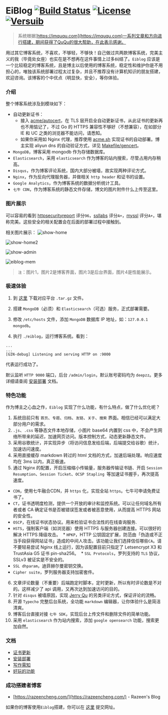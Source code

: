 # EiBlog [![Build Status](https://travis-ci.org/eiblog/eiblog.svg?branch=v1.3.0)](https://travis-ci.org/eiblog/eiblog) [![License](https://img.shields.io/badge/license-MIT-brightgreen.svg)](LICENSE.md) [![Versuib](https://img.shields.io/github/tag/eiblog/eiblog.svg)](https://github.com/eiblog/eiblog/releases) 

> 系统根据[https://imququ.com](https://imququ.com)一系列文章和方向进行搭建，期间获得了QuQu的很大帮助，在此表示感谢。

用过其它博客系统，不喜欢，不够轻，不够快！自己做过共两款博客系统，完美主义的我（毕竟处女座）也实在是不想再在这件事情上过多纠结了。`Eiblog` 应该是一个比较稳定的博客系统，且是博主以后使用的博客系统，稳定性和维护你是不用担心的，唯独该系统部署过程太过复杂，并且不推荐没有计算机知识的朋友搭建，欢迎咨询。该博客的个中优点（明显快，安全），等你体验。

<!--more-->

### 介绍

整个博客系统涉及到模块如下：

* 自动更新证书：
  * 接入 [acme/autocert](https://github.com/golang/crypto/tree/master/acme/autocert)，在 TLS 层开启全自动更新证书，从此证书的更新再也不用惦记了，不过 Go 的 HTTPS 兼容性不够好（不想兼容），在如部分 IE 和 UC 之类的浏览器不能访问，请悉知。
  * 如果你采用如 Nginx 代理，推荐使用 [acme.sh](https://github.com/Neilpang/acme.sh) 实现证书的自动部署。博主实现 aliyun dns 的自动验证方式，详见 [Makefile/gencert](https://github.com/eiblog/eiblog/blob/master/Makefile)。
* `MongoDB`，博客采用 mongodb 作为存储数据库。
* `Elasticsearch`，采用 `elasticsearch` 作为博客的站内搜索，尽管占用内存稍高。
* `Disqus`，作为博客评论系统，国内大部分被墙，故实现两种评论方式。
* `Nginx`，作为反向代理服务器，并做相关 `http header` 和证书的设置。
* `Google Analytics`，作为博客系统的数据分析统计工具。
* `七牛 CDN`，作为博客系统的静态文件存储，博文的图片附件什么上传至这里。

### 图片展示

可以容易的看到 [httpsecurityreport](https://httpsecurityreport.com/?report=deepzz.com) 评分`96`，[ssllabs](https://www.ssllabs.com/ssltest/analyze.html?d=deepzz.com&latest) 评分`A+`，[myssl](https://myssl.com/deepzz.com) 评分`A+`，堪称完美。这些安全的相关配置会在后面的部署过程中接触到。

相关图片展示：
![show-home](http://7xokm2.com1.z0.glb.clouddn.com/static/img/show-home1.png)

![show-home2](http://7xokm2.com1.z0.glb.clouddn.com/static/img/show-home2.png)

![show-admin](http://7xokm2.com1.z0.glb.clouddn.com/static/img/show-admin.png)

![eiblog-mem](http://7xokm2.com1.z0.glb.clouddn.com/img/eiblog-mem.png)

> `注`：图片1，图片2是博客界面，图片3是后台界面，图片4是性能展示。

### 极速体验
1. 到 [这里](https://github.com/eiblog/eiblog/releases) 下载对应平台 `.tar.gz` 文件。

2. 搭建 `MongoDB`（必须）和 `Elasticsearch`（可选）服务，正式部署需要。

3. 修改 `/etc/hosts` 文件，添加 `MongoDB` 数据库 IP 地址，如：`127.0.0.1       mongodb`。

4. 执行 `./eiblog`，运行博客系统。看到：
```
...
...
[GIN-debug] Listening and serving HTTP on :9000
```
代表运行成功了。

默认监听 `HTTP 9000` 端口，后台 `/admin/login`，默认账号密码均为 `deepzz`。更多详细请查阅 [安装部署](https://github.com/eiblog/eiblog/blob/master/docs/install.md) 文档。

### 特色功能

作为博主之心血之作，`Eiblog` 实现了什么功能，有什么特点，做了什么优化呢？

1. 系统目前只有 `首页`、`专题`、`归档`、`友链`、`关于`、`搜索` 界面。相信已经可以满足大部分用户的需求。
2. `.js`、`.css` 等静态文件本地存储，小图片 base64 内置到 css 中，不会产生网络所带来的延迟，加速网页访问。版本控制方式，动态更新静态文件。
3. 采用谷歌统计，并实现异步（将访问信息发给后端，后端提交给谷歌）统计，加速访问速度。
4. 采用直接缓存 markdown 转过的 html 文档的方式，加速后端处理。响应速度均在 3ms 以内，真正极速。
5. 通过 Nginx 的配置，开启压缩缩小传输量，服务器传输证书链、开启 `Session Resumption`、`Session Ticket`、`OCSP Stapling `等加速证书握手，再次提高速度。
  * `CDN`，使用七牛融合CDN，并 `https` 化，实现全站 `https`。七牛可申请免费证书了。
  * `CT`，证书透明度检测，提供一个开放的审计和监控系统。可以让任何域名所有者或者 CA 确定证书是否被错误签发或者被恶意使用，从而提高 HTTPS 网站的安全性。
  * `OSCP`，在线证书状态协议。用来检验证书合法性的在线查询服务.
  * `HSTS`，强制客户端（如浏览器）使用 HTTPS 与服务器创建连接。可以很好的解决 HTTPS 降级攻击。
  * `HPKP`，HTTP 公钥固定扩展，防范由「伪造或不正当手段获得网站证书」造成的中间人攻击。该功能让我们选择信任哪些`CA`。请不要轻易尝试 Nginx 线上运行，因为该配置目前只指定了 Letsencrypt X3 和 TrustAsia G5 证书 pin-sha256。
  * `SSL Protocols`，罗列支持的 `TLS` 协议，SSLv3 被证实是不安全的。
  * `SSL dhparam`，迪菲赫尔曼密钥交换。
  * `Cipher suite`，罗列服务器支持加密套件。
6. 文章评论数量（不重要）后端跑定时脚本，定时更新，所以有时评论数是不对的。这样减少了 api 调用，又再次达到加速访问的目的。
7. 针对 `disqus` 被墙原因，实现 [Jerry Qu](https://imququ.com) 的另类评论方式，保证评论的流畅。
8. 开源 `Typecho` 完整后台系统，全功能 `markdown` 编辑器，让你体验什么是简洁清爽。
9. 博客后台直接对接 `七牛 SDK`，实现后台上传文件和删除文件的简单功能。
10. 采用 `elasticsearch` 作为站内搜索，添加 `google opensearch` 功能，搜索更加自然。

### 文档

* [证书更新](https://github.com/eiblog/eiblog/blob/master/docs/autocert.md)
* [安装部署](https://github.com/eiblog/eiblog/blob/master/docs/install.md)
* [写作需知](https://github.com/eiblog/eiblog/blob/master/docs/writing.md)
* [好玩的功能](https://github.com/eiblog/eiblog/blob/master/docs/amusing.md)

### 成功搭建者博客

* [https://razeencheng.com/](https://razeencheng.com/) - Razeen's Blog

如果你的博客使用`Eiblog`搭建，你可以在 [这里](https://github.com/eiblog/eiblog/issues/1) 提交网址。
